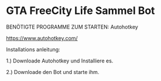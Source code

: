 # GTA FreeCity Life Sammel Bot
BENÖTIGTE PROGRAMME ZUM STARTEN: Autohotkey

https://www.autohotkey.com/

Installations anleitung:

1.) Downloade Autohotkey und Installiere es.

2.) Downloade den Bot und starte ihm.
